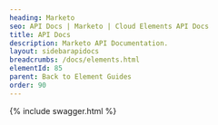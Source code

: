 ```yaml
---
heading: Marketo
seo: API Docs | Marketo | Cloud Elements API Docs
title: API Docs
description: Marketo API Documentation.
layout: sidebarapidocs
breadcrumbs: /docs/elements.html
elementId: 85
parent: Back to Element Guides
order: 90
---
```


{% include swagger.html %}
